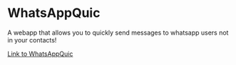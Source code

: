 # WhatsAppQuic
A webapp that allows you to quickly send messages to whatsapp users not in your contacts!

[Link to WhatsAppQuic](https://sethusenthil.github.io/WhatsAppQuic/)
